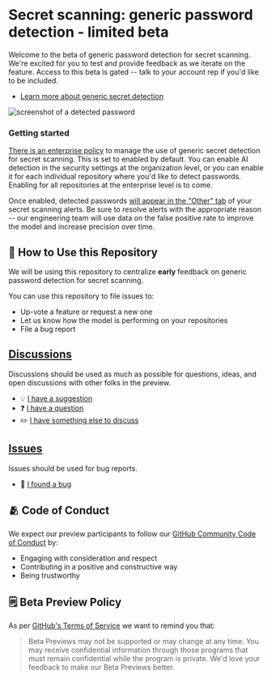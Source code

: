 # Secret scanning: generic password detection - limited beta

Welcome to the beta of generic password detection for secret scanning. We're excited for you to test and provide feedback as we iterate on the feature. Access to this beta is gated -- talk to your account rep if you'd like to be included.  

* [Learn more about generic secret detection](https://docs.github.com/en/code-security/secret-scanning/about-the-detection-of-generic-secrets-with-secret-scanning)

![screenshot of a detected password](https://github.com/courtneycl/cocotests-protected/assets/3474250/a48cf707-fd5e-46c8-b273-b2746ebf6861)

### Getting started  

[There is an enterprise policy](https://docs.github.com/en/enterprise-cloud@latest/admin/policies/enforcing-policies-for-your-enterprise/enforcing-policies-for-code-security-and-analysis-for-your-enterprise#enforcing-a-policy-to-manage-the-use-of-generic-secret-detection-for-secret-scanning-in-your-enterprises-repositories) to manage the use of generic secret detection for secret scanning. This is set to enabled by default. You can enable AI detection in the security settings at the organization level, or you can enable it for each individual repository where you'd like to detect passwords. Enabling for all repositories at the enterprise level is to come. 

Once enabled, detected passwords [will appear in the "Other" tab](https://docs.github.com/en/enterprise-cloud@latest/code-security/secret-scanning/managing-alerts-from-secret-scanning#viewing-alerts-for-generic-secrets-detected-using-ai) of your secret scanning alerts. Be sure to resolve alerts with the appropriate reason -- our engineering team will use data on the false positive rate to improve the model and increase precision over time. 

## 🔗 How to Use this Repository

We will be using this repository to centralize **early** feedback on generic password detection for secret scanning.

You can use this repository to file issues to:
- Up-vote a feature or request a new one
- Let us know how the model is performing on your repositories 
- File a bug report

## **[Discussions](https://github.com/github-early-access/secret-scanning-password-detection/discussions)** 

Discussions should be used as much as possible for questions, ideas, and open discussions with other folks in the preview. <!-- Change out repo name in discussions link -->

- 💡 [I have a suggestion](https://github.com/github-early-access/secret-scanning-password-detection/discussions/categories/ideas)
- ❓ [I have a question](https://github.com/github-early-access/secret-scanning-password-detection/discussions/categories/q-a)
- ✏️ [I have something else to discuss](https://github.com/github-early-access/secret-scanning-password-detection/discussions/categories/general)

## **[Issues](https://github.com/github-early-access/secret-scanning-password-detection/issues)**

Issues should be used for bug reports. <!-- Change out repo name in issues link -->

- 🐞 [I found a bug](https://github.com/github-early-access/secret-scanning-password-detection/issues/new?assignees=&labels=bug&template=bug-template.yml)



## 🫂 Code of Conduct

We expect our preview participants to follow our [GitHub Community Code of Conduct](https://docs.github.com/en/site-policy/github-terms/github-community-code-of-conduct) by:

- Engaging with consideration and respect
- Contributing in a positive and constructive way
- Being trustworthy

## 🗒️ Beta Preview Policy

As per [GitHub's Terms of Service](https://docs.github.com/en/github/site-policy/github-terms-of-service#j-beta-previews) we want to remind you that:

> Beta Previews may not be supported or may change at any time. You may receive confidential information through those programs that must remain confidential while the program is private. We'd love your feedback to make our Beta Previews better.



